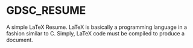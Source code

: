 # GDSC_RESUME
A simple LaTeX Resume.  LaTeX is basically a programming language in a fashion similar to C. Simply, LaTeX code must be compiled to produce a document. 
